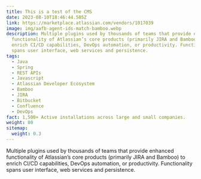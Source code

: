 ```yaml
---
title: This is a test of the CMS
date: 2023-08-10T18:46:44.585Z
link: https://marketplace.atlassian.com/vendors/1017039
image: img/aafb-agent-ids-match-bamboo.webp
description: Multiple plugins used by thousands of teams that provide enhanced
  functionality of Atlassian’s core products (primarily JIRA and Bamboo) to
  enrich CI/CD capabilities, DevOps automation, or productivity. Functionality
  spans user interface, web services and persistence.
tags:
  - Java
  - Spring
  - REST APIs
  - Javascript
  - Atlassian Developer Ecosystem
  - Bamboo
  - JIRA
  - Bitbucket
  - Confluence
  - DevOps
fact: 1,500+ Active installations across large and small companies.
weight: 80
sitemap:
  weight: 0.3
---
```



Multiple plugins used by thousands of teams that provide enhanced functionality of Atlassian’s core products (primarily JIRA and Bamboo) to enrich CI/CD capabilities, DevOps automation, or productivity. Functionality spans user interface, web services and persistence.
